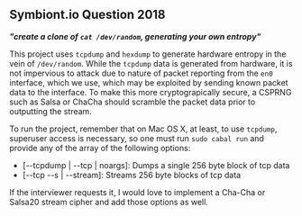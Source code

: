 ## Symbiont.io Question 2018

***"create a clone of `cat /dev/random`, generating your own entropy"***


This project uses `tcpdump` and `hexdump` to generate hardware entropy in the vein of `/dev/random`. While the `tcpdump` data is generated from hardware, it is not impervious to attack due to nature of packet reporting from the `en0` interface, which we use, which may be exploited by sending known packet data to the interface. To make this more cryptograpically secure, a CSPRNG such as Salsa or ChaCha should scramble the packet data prior to outputting the stream.

To run the project, remember that on Mac OS X, at least, to use `tcpdump`, superuser access is necessary, so one must run `sudo cabal run` and provide any of the array of the following options:

- [--tcpdump | --tcp | noargs]: Dumps a single 256 byte block of tcp data
- [--tcp --s | --stream]: Streams 256 byte blocks of tcp data

If the interviewer requests it, I would love to implement a Cha-Cha or Salsa20 stream cipher and add those options as well.
